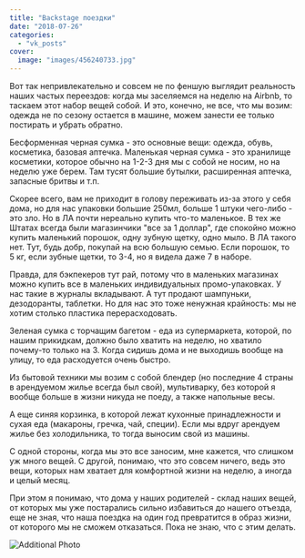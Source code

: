 ```yaml
---
title: "Backstage поездки"
date: "2018-07-26"
categories: 
  - "vk_posts"
cover:
  image: "images/456240733.jpg"
---
```


Вот так непривлекательно и совсем не по феншую выглядит реальность наших частых переездов: когда мы заселяемся на неделю на Airbnb, то таскаем этот набор вещей собой. И это, конечно, не все, что мы возим: одежда не по сезону остается в машине, можем занести ее только постирать и убрать обратно.

<!--more-->

Бесформенная черная сумка - это основные вещи: одежда, обувь, косметика, базовая аптечка. Маленькая черная сумка - это хранилище косметики, которое обычно на 1-2-3 дня мы с собой не носим, но на неделю уже берем. Там тусят большие бутылки, расширенная аптечка, запасные бритвы и т.п.

Скорее всего, вам не приходит в голову переживать из-за этого у себя дома, но для нас упаковки большие 250мл, больше 1 штуки чего-либо - это зло. Но в ЛА почти нереально купить что-то маленькое. В тех же Штатах всегда были магазинчики "все за 1 доллар", где спокойно можно купить маленький порошок, одну зубную щетку, одно мыло. В ЛА такого нет. Тут, будь добр, покупай на всю большую семью. Если порошок, то 5 кг, если зубные щетки, то 3-4, но я видела даже 7 в наборе.

Правда, для бэкпекеров тут рай, потому что в маленьких магазинах можно купить все в маленьких индивидуальных промо-упаковках. У нас такие в журналы вкладывают. А тут продают шампуньки, дезодоранты, таблетки. Но для нас это тоже ненужная крайность: мы не хотим столько пластика перерасходовать.

Зеленая сумка с торчащим багетом - еда из супермаркета, которой, по нашим прикидкам, должно было хватить на неделю, но хватило почему-то только на 3. Когда сидишь дома и не выходишь вообще на улицу, то еда расходуется очень быстро.

Из бытовой техники мы возим с собой блендер (но последние 4 страны в арендуемом жилье всегда был свой), мультиварку, без которой я вообще больше в жизни никуда не поеду, а также напольные весы.

А еще синяя корзинка, в которой лежат кухонные принадлежности и сухая еда (макароны, гречка, чай, специи). Если мы вдруг арендуем жилье без холодильника, то тогда выносим свой из машины.

С одной стороны, когда мы это все заносим, мне кажется, что слишком уж много вещей. С другой, понимаю, что это совсем ничего, ведь это вещи, которых нам хватает для комфортной жизни на неделю, а иногда и целый месяц.

При этом я понимаю, что дома у наших родителей - склад наших вещей, от которых мы уже постарались сильно избавиться до нашего отъезда, еще не зная, что наша поездка на один год превратится в образ жизни, от которого мы не сможем отказаться. Пока не знаю, что с этим делать.

![Additional Photo](https://vodpop.ru/wp-content/uploads/2023/07/456240734.jpg)
